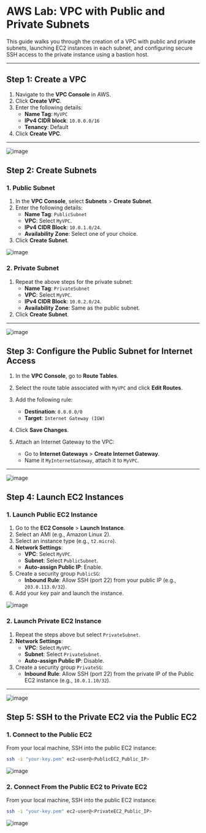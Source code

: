 # AWS Lab: VPC with Public and Private Subnets

This guide walks you through the creation of a VPC with public and private subnets, launching EC2 instances in each subnet, and configuring secure SSH access to the private instance using a bastion host.

---

## **Step 1: Create a VPC**

1. Navigate to the **VPC Console** in AWS.
2. Click **Create VPC**.
3. Enter the following details:
   - **Name Tag**: `MyVPC`
   - **IPv4 CIDR block**: `10.0.0.0/16`
   - **Tenancy**: Default
4. Click **Create VPC**.
---
![image](https://github.com/user-attachments/assets/e848fc9a-9c26-4d5c-990a-103381b608ba)


## **Step 2: Create Subnets**

### **1. Public Subnet**
1. In the **VPC Console**, select **Subnets** > **Create Subnet**.
2. Enter the following details:
   - **Name Tag**: `PublicSubnet`
   - **VPC**: Select `MyVPC`.
   - **IPv4 CIDR Block**: `10.0.1.0/24`.
   - **Availability Zone**: Select one of your choice.
3. Click **Create Subnet**.

![image](https://github.com/user-attachments/assets/4b94a5a9-c53f-44fe-8da3-84fa9761dd74)


### **2. Private Subnet**
1. Repeat the above steps for the private subnet:
   - **Name Tag**: `PrivateSubnet`
   - **VPC**: Select `MyVPC`.
   - **IPv4 CIDR Block**: `10.0.2.0/24`.
   - **Availability Zone**: Same as the public subnet.
2. Click **Create Subnet**.
---

![image](https://github.com/user-attachments/assets/573cfbff-1e67-4cf3-9c7b-d77b38e92950)


## **Step 3: Configure the Public Subnet for Internet Access**

1. In the **VPC Console**, go to **Route Tables**.
2. Select the route table associated with `MyVPC` and click **Edit Routes**.
3. Add the following rule:
   - **Destination**: `0.0.0.0/0`
   - **Target**: `Internet Gateway (IGW)`
4. Click **Save Changes**.

5. Attach an Internet Gateway to the VPC:
   - Go to **Internet Gateways** > **Create Internet Gateway**.
   - Name it `MyInternetGateway`, attach it to `MyVPC`.
---

![image](https://github.com/user-attachments/assets/5efe237f-e714-4e16-8c89-75e18a20ef49)

## **Step 4: Launch EC2 Instances**

### **1. Launch Public EC2 Instance**
1. Go to the **EC2 Console** > **Launch Instance**.
2. Select an AMI (e.g., Amazon Linux 2).
3. Select an instance type (e.g., `t2.micro`).
4. **Network Settings**:
   - **VPC**: Select `MyVPC`.
   - **Subnet**: Select `PublicSubnet`.
   - **Auto-assign Public IP**: Enable.
5. Create a security group `PublicSG`:
   - **Inbound Rule**: Allow SSH (port 22) from your public IP (e.g., `203.0.113.0/32`).
6. Add your key pair and launch the instance.

![image](https://github.com/user-attachments/assets/f31c9180-e155-4d22-9ced-8cc170f26f53)


### **2. Launch Private EC2 Instance**
1. Repeat the steps above but select `PrivateSubnet`.
2. **Network Settings**:
   - **VPC**: Select `MyVPC`.
   - **Subnet**: Select `PrivateSubnet`.
   - **Auto-assign Public IP**: Disable.
3. Create a security group `PrivateSG`:
   - **Inbound Rule**: Allow SSH (port 22) from the private IP of the Public EC2 instance (e.g., `10.0.1.10/32`).
---

![image](https://github.com/user-attachments/assets/3332d5f5-2855-4f97-bfac-d4d6c68f92b3)


## **Step 5: SSH to the Private EC2 via the Public EC2**

### **1. Connect to the Public EC2**
From your local machine, SSH into the public EC2 instance:
```bash
ssh -i "your-key.pem" ec2-user@<PublicEC2_Public_IP>
```
![image](https://github.com/user-attachments/assets/4ea43213-dd94-46e5-946b-2a0c08e99af4)

### **2. Connect From  the Public EC2 to Private EC2**
From your local machine, SSH into the public EC2 instance:
```bash
ssh -i "your-key.pem" ec2-user@<PrivateEC2_Public_IP>
```
![image](https://github.com/user-attachments/assets/b9bd4238-00e6-40c9-a2c2-c684339e2352)
